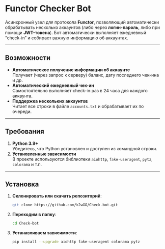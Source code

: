 # Functor Checker Bot

Асинхронный узел для протокола **Functor**, позволяющий автоматически обрабатывать несколько аккаунтов (либо через **логин-пароль**, либо при помощи **JWT-токена**). Бот автоматически выполняет ежедневный “check-in” и собирает важную информацию об аккаунтах.

---
## Возможности

- **Автоматическое получение информации об аккаунте**  
  Получает (через запрос к серверу) баланс, дату последнего чек-ина и др.
- **Автоматический ежедневный чек-ин**  
  Самостоятельно выполняет check-in раз в 24 часа для каждого аккаунта.
- **Поддержка нескольких аккаунтов**  
  Читает все строки в файле `accounts.txt` и обрабатывает их по очереди.

---
## Требования

1. **Python 3.9+**  
   Убедитесь, что Python установлен и доступен из командной строки.
2. **Установленные зависимости**  
   В проекте используются библиотеки `aiohttp`, `fake-useragent`, `pytz`, `colorama` и т.п.

---
## Установка

1. **Склонировать или скачать репозиторий**:
   ```bash
   git clone https://github.com/k2wGG/Check-bot.git
2. **Переходим в папку**:
    ```bash
    cd Check-bot
    ```
3. **Устанавливаем зависимости**:
   ```bash
   pip install --upgrade aiohttp fake-useragent colorama pytz
